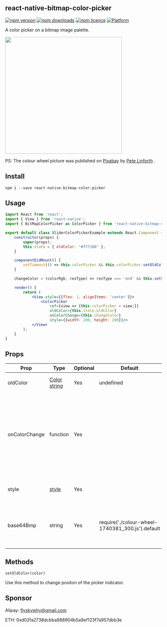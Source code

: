 ## react-native-bitmap-color-picker

[![npm version](http://img.shields.io/npm/v/react-native-bitmap-color-picker.svg?style=flat-square)](https://npmjs.org/package/react-native-bitmap-color-picker "View this project on npm")
[![npm downloads](http://img.shields.io/npm/dm/react-native-bitmap-color-picker.svg?style=flat-square)](https://npmjs.org/package/react-native-bitmap-color-picker "View this project on npm")
[![npm licence](http://img.shields.io/npm/l/react-native-bitmap-color-picker.svg?style=flat-square)](https://npmjs.org/package/react-native-bitmap-color-picker "View this project on npm")
[![Platform](https://img.shields.io/badge/platform-ios%20%7C%20android-989898.svg?style=flat-square)](https://npmjs.org/package/react-native-bitmap-color-picker "View this project on npm")

A color picker on a bitmap image palette.

<img src="https://raw.githubusercontent.com/flyskywhy/react-native-bitmap-color-picker/master/Screenshots/basic_android.png" width="375">

PS: The colour wheel picture was published on [Pixabay](https://pixabay.com/illustrations/colour-wheel-spectrum-rainbow-1740381/) by [Pete Linforth](https://pixabay.com/users/TheDigitalArtist-202249/) .

## Install

```shell
npm i --save react-native-bitmap-color-picker
```

## Usage

```jsx
import React from 'react';
import { View } from 'react-native';
import { BitMapColorPicker as ColorPicker } from 'react-native-bitmap-color-picker';

export default class SliderColorPickerExample extends React.Component {
    constructor(props) {
        super(props);
        this.state = { oldColor: "#f77100" };
    }

    componentDidMount() {
        setTimeout(() => this.colorPicker && this.colorPicker.setOldColor('#fde200'), 1000);
    }

    changeColor = (colorRgb, resType) => resType === 'end' && this.setState({ oldColor: colorRgb })

    render() {
        return (
            <View style={{flex: 1, alignItems: 'center'}}>
                <ColorPicker
                    ref={view => {this.colorPicker = view;}}
                    oldColor={this.state.oldColor}
                    onColorChange={this.changeColor}
                    style={{width: 200, height: 200}}/>
            </View>
        );
    }
}
```

## Props

Prop                  | Type     | Optional | Default                   | Description
--------------------- | -------- | -------- | ------------------------- | -----------
oldColor              | [Color string](https://github.com/bgrins/TinyColor#accepted-string-input) | Yes      | undefined                 | Initial positon of the picker indicator
onColorChange         | function | Yes      |                           | Callback continuously called while the user is dragging the picker indicator. The 1st argument is [Color string](https://github.com/bgrins/TinyColor#accepted-string-input). There is 2nd string argument 'end' when the picker indicator is released.
style                 | [style](http://facebook.github.io/react-native/docs/view.html#style)    | Yes      |                           | The style applied to the BitMapColorPicker container
base64Bmp             | string   | Yes      | require('./colour-wheel-1740381_300.js').default | The bitmap palette base64 string, comes from some base64 convert tool against a bmp.

## Methods

    setOldColor(color)

Use this method to change positon of the picker indicator.

## Sponsor

Alipay: flyskywhy@gmail.com

ETH: 0xd02fa2738dcbba988904b5a9ef123f7a957dbb3e
